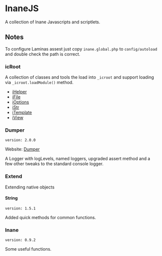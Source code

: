 # InaneJS

A collection of Inane Javascripts and scriptlets.

## Notes

To configure Laminas assest just copy `inane.global.php` to `config/autoload` and double check the path is correct.

### icRoot

A collection of classes and tools the load into `_icroot` and support loading via `_icroot.loadModule()` method.

* [iHelper](wiki/Inane_icRoot-iHelper "Inane\icRoot::iHelper")
* [iFile](wiki/Inane_icRoot-iFile "Inane\icRoot::iFile")
* [iOptions](wiki/Inane_icRoot-iOptions "Inane\icRoot::iOptions")
* [iStr](wiki/Inane_icRoot-iStr "Inane\icRoot::iStr")
* [iTemplate](wiki/Inane_icRoot-iTemplate "Inane\icRoot::iTemplate")
* [iView](wiki/Inane_icRoot-iView "Inane\icRoot::iView")

### Dumper

`version: 2.0.0`

Website: [Dumper](https://dumper.inane.co.za)

A Logger with logLevels, named loggers, upgraded assert method and a few other tweaks to the standard console logger.

### Extend

Extending native objects

#### String

`version: 1.5.1`

Added quick methods for common functions.

### Inane

`version: 0.9.2`

Some useful functions.
